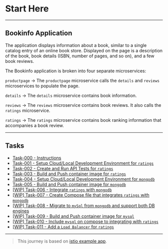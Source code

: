 # Start Here

---
## Bookinfo Application
The application displays information about a book, similar to a single catalog entry of an online book store. Displayed on the page is a description of the book, book details (ISBN, number of pages, and so on), and a few book reviews.

The Bookinfo application is broken into four separate microservices:

`productpage` -> The `productpage` microservice calls the `details` and `reviews` microservices to populate the page.

`details` -> The `details` microservice contains book information.

`reviews` -> The `reviews` microservice contains book reviews. It also calls the `ratings` microservice.

`ratings` -> The `ratings` microservice contains book ranking information that accompanies a book review.


---
## Tasks
- [Task-000 - Instructions](./Task-000.md)
- [Task-001 - Setup Cloud/Local Development Environment for `ratings`](./Task-001.md)
- [Task-002 - Create and Run API Tests for `ratings`](./Task-002.md)
- [Task-003 - Build and Push container image for `ratings`](./Task-003.md)
- [Task-004 - Setup Cloud/Local Development Environment for `mongodb`](./Task-004.md)
- [Task-005 - Build and Push container image for `mongodb`](./Task-005.md)
- [[WIP] Task-006 - Integrate `ratings` with `mongodb`]()
- [[WIP] Task-007 - Create Compose file that integrates `ratings` with `mongodb` ]()
- [[WIP] Task-008 - Migrate to `mySql` from `mongodb` and support both DB engines]()
- [[WIP] Task-009 - Build and Push container image for `mysql`]()
- [[WIP] Task-010 - Include `mysql` on compose to integrating with `ratings`]()
- [[WIP] Task-011 - Add a `Load Balancer` for `ratings`]()

---
> This journey is based on [istio example app](https://istio.io/latest/docs/examples/bookinfo/).
